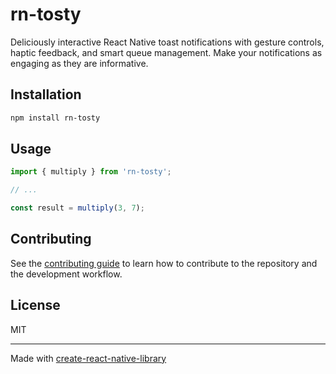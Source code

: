 # rn-tosty

Deliciously interactive React Native toast notifications with gesture controls, haptic feedback, and smart queue management. Make your notifications as engaging as they are informative.

## Installation

```sh
npm install rn-tosty
```

## Usage


```js
import { multiply } from 'rn-tosty';

// ...

const result = multiply(3, 7);
```


## Contributing

See the [contributing guide](CONTRIBUTING.md) to learn how to contribute to the repository and the development workflow.

## License

MIT

---

Made with [create-react-native-library](https://github.com/callstack/react-native-builder-bob)
